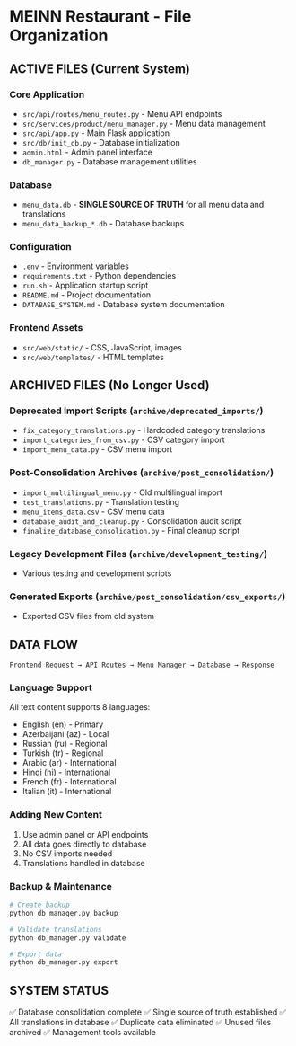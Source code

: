 # MEINN Restaurant - File Organization

## ACTIVE FILES (Current System)

### Core Application
- `src/api/routes/menu_routes.py` - Menu API endpoints
- `src/services/product/menu_manager.py` - Menu data management
- `src/api/app.py` - Main Flask application
- `src/db/init_db.py` - Database initialization
- `admin.html` - Admin panel interface
- `db_manager.py` - Database management utilities

### Database
- `menu_data.db` - **SINGLE SOURCE OF TRUTH** for all menu data and translations
- `menu_data_backup_*.db` - Database backups

### Configuration
- `.env` - Environment variables
- `requirements.txt` - Python dependencies
- `run.sh` - Application startup script
- `README.md` - Project documentation
- `DATABASE_SYSTEM.md` - Database system documentation

### Frontend Assets
- `src/web/static/` - CSS, JavaScript, images
- `src/web/templates/` - HTML templates

## ARCHIVED FILES (No Longer Used)

### Deprecated Import Scripts (`archive/deprecated_imports/`)
- `fix_category_translations.py` - Hardcoded category translations
- `import_categories_from_csv.py` - CSV category import
- `import_menu_data.py` - CSV menu import

### Post-Consolidation Archives (`archive/post_consolidation/`)
- `import_multilingual_menu.py` - Old multilingual import
- `test_translations.py` - Translation testing
- `menu_items_data.csv` - CSV menu data
- `database_audit_and_cleanup.py` - Consolidation audit script
- `finalize_database_consolidation.py` - Final cleanup script

### Legacy Development Files (`archive/development_testing/`)
- Various testing and development scripts

### Generated Exports (`archive/post_consolidation/csv_exports/`)
- Exported CSV files from old system

## DATA FLOW

```
Frontend Request → API Routes → Menu Manager → Database → Response
```

### Language Support
All text content supports 8 languages:
- English (en) - Primary
- Azerbaijani (az) - Local
- Russian (ru) - Regional  
- Turkish (tr) - Regional
- Arabic (ar) - International
- Hindi (hi) - International
- French (fr) - International
- Italian (it) - International

### Adding New Content
1. Use admin panel or API endpoints
2. All data goes directly to database
3. No CSV imports needed
4. Translations handled in database

### Backup & Maintenance
```bash
# Create backup
python db_manager.py backup

# Validate translations
python db_manager.py validate

# Export data
python db_manager.py export
```

## SYSTEM STATUS
✅ Database consolidation complete
✅ Single source of truth established
✅ All translations in database
✅ Duplicate data eliminated
✅ Unused files archived
✅ Management tools available
